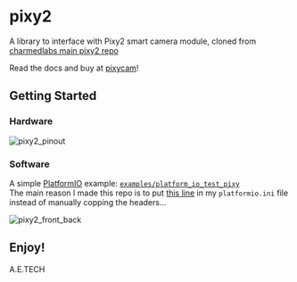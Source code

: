 # pixy2
A library to interface with Pixy2 smart camera module,
cloned from [charmedlabs main pixy2 repo](https://github.com/charmedlabs/pixy2)

Read the docs and buy at [pixycam](https://pixycam.com/pixy2)!

## Getting Started

### Hardware
![pixy2_pinout](../master/doc/pixy2_pinout.jpg "pixy2_pinout")

### Software
A simple [PlatformIO](https://platformio.org/) example: [```examples/platform_io_test_pixy```](examples/platform_io_test_pixy)  
The main reason I made this repo is to put [this line](https://github.com/arduino12/pixy2/blob/master/examples/platform_io_test_pixy/platformio.ini#L17) in my ```platformio.ini``` file instead of manually copping the headers...

![pixy2_front_back](../master/doc/pixy2_front_back.jpg "pixy2_front_back")

## Enjoy!
A.E.TECH
